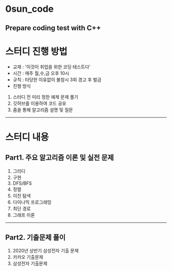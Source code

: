 # 0sun_code

## Prepare coding test with C++



# 스터디 진행 방법
- 교재 : '이것이 취업을 위한 코딩 테스트다'
- 시간 : 매주 월,수,금 오후 10시
- 규칙 : 타당한 이유없이 불참시 3회 경고 후 벌금
- 진행 방식
1. 스터디 전 미리 정한 예제 문제 풀기
2. 깃허브를 이용하여 코드 공유
3. 줌을 통해 알고리즘 설명 및 질문
-----
# 스터디 내용
## Part1. 주요 알고리즘 이론 및 실전 문제
01. 그리디
02. 구현
03. DFS/BFS
04. 정렬
05. 이진 탐색
06. 다이나믹 프로그래밍
07. 최단 경로
08. 그래프 이론
----- 
## Part2. 기출문제 풀이
01. 2020년 상반기 삼성전자 기출 문제
02. 카카오 기출문제
03. 삼성전자 기출문제

